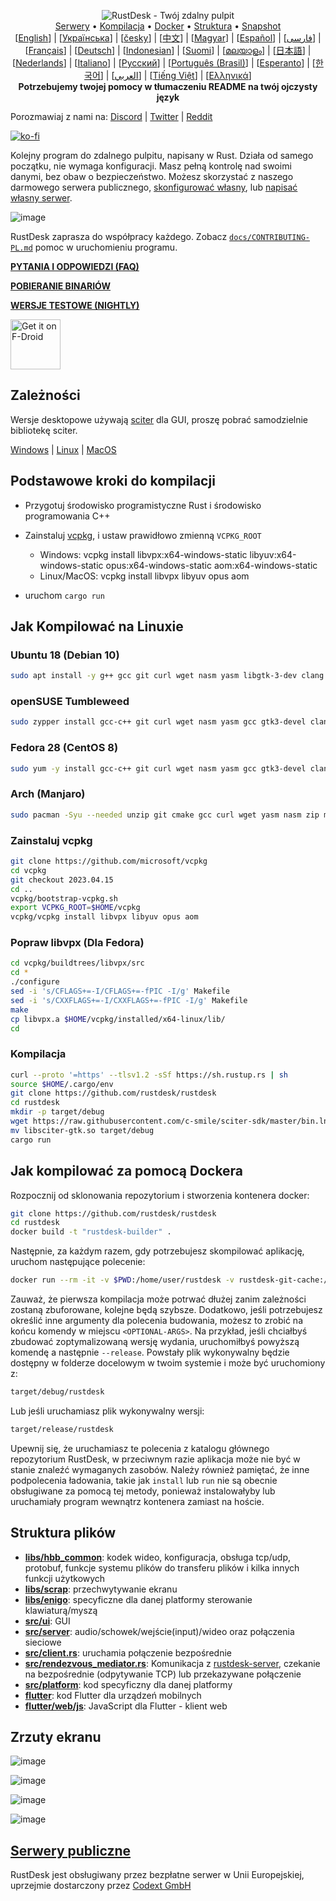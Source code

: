 <p align="center">
  <img src="../res/logo-header.svg" alt="RustDesk - Twój zdalny pulpit"><br>
  <a href="#darmowe-serwery-publiczne">Serwery</a> •
  <a href="#podstawowe-kroki-do-kompilacji">Kompilacja</a> •
  <a href="#jak-kompilować-za-pomocą-dockera">Docker</a> •
  <a href="#struktura-plików">Struktura</a> •
  <a href="#migawkisnapshoty">Snapshot</a><br>
  [<a href="../README.md">English</a>] | [<a href="README-UA.md">Українська</a>] | [<a href="README-CS.md">česky</a>] | [<a href="README-ZH.md">中文</a>] | [<a href="README-HU.md">Magyar</a>] | [<a href="README-ES.md">Español</a>] | [<a href="README-FA.md">فارسی</a>] | [<a href="README-FR.md">Français</a>] | [<a href="README-DE.md">Deutsch</a>] | [<a href="README-ID.md">Indonesian</a>] | [<a href="README-FI.md">Suomi</a>] | [<a href="README-ML.md">മലയാളം</a>] | [<a href="README-JP.md">日本語</a>] | [<a href="README-NL.md">Nederlands</a>] | [<a href="README-IT.md">Italiano</a>] | [<a href="README-RU.md">Русский</a>] | [<a href="README-PTBR.md">Português (Brasil)</a>] | [<a href="README-EO.md">Esperanto</a>] | [<a href="README-KR.md">한국어</a>] | [<a href="README-AR.md">العربي</a>] | [<a href="README-VN.md">Tiếng Việt</a>] | [<a href="README-GR.md">Ελληνικά</a>]<br>
  <b>Potrzebujemy twojej pomocy w tłumaczeniu README na twój ojczysty język</b>
</p>

Porozmawiaj z nami na: [Discord](https://discord.gg/nDceKgxnkV) | [Twitter](https://twitter.com/rustdesk) | [Reddit](https://www.reddit.com/r/rustdesk)

[![ko-fi](https://ko-fi.com/img/githubbutton_sm.svg)](https://ko-fi.com/I2I04VU09)

Kolejny program do zdalnego pulpitu, napisany w Rust. Działa od samego początku, nie wymaga konfiguracji. Masz pełną kontrolę nad swoimi danymi, bez obaw o bezpieczeństwo. Możesz skorzystać z naszego darmowego serwera publicznego, [skonfigurować własny](https://rustdesk.com/server), lub [napisać własny serwer](https://github.com/rustdesk/rustdesk-server-demo).

![image](https://user-images.githubusercontent.com/71636191/171661982-430285f0-2e12-4b1d-9957-4a58e375304d.png) 

RustDesk zaprasza do współpracy każdego. Zobacz [`docs/CONTRIBUTING-PL.md`](CONTRIBUTING-PL.md) pomoc w uruchomieniu programu.

[**PYTANIA I ODPOWIEDZI (FAQ)**](https://github.com/rustdesk/rustdesk/wiki/FAQ)

[**POBIERANIE BINARIÓW**](https://github.com/rustdesk/rustdesk/releases)

[**WERSJE TESTOWE (NIGHTLY)**](https://github.com/rustdesk/rustdesk/releases/tag/nightly)

[<img src="https://fdroid.gitlab.io/artwork/badge/get-it-on.png"
    alt="Get it on F-Droid"
    height="80">](https://f-droid.org/en/packages/com.afflelou.flutter_hbb)

## Zależności

Wersje desktopowe używają [sciter](https://sciter.com/) dla GUI, proszę pobrać samodzielnie bibliotekę sciter.

[Windows](https://raw.githubusercontent.com/c-smile/sciter-sdk/master/bin.win/x64/sciter.dll) |
[Linux](https://raw.githubusercontent.com/c-smile/sciter-sdk/master/bin.lnx/x64/libsciter-gtk.so) |
[MacOS](https://raw.githubusercontent.com/c-smile/sciter-sdk/master/bin.osx/libsciter.dylib)

## Podstawowe kroki do kompilacji

- Przygotuj środowisko programistyczne Rust i środowisko programowania C++

- Zainstaluj [vcpkg](https://github.com/microsoft/vcpkg), i ustaw prawidłowo zmienną `VCPKG_ROOT`

  - Windows: vcpkg install libvpx:x64-windows-static libyuv:x64-windows-static opus:x64-windows-static aom:x64-windows-static
  - Linux/MacOS: vcpkg install libvpx libyuv opus aom

- uruchom `cargo run`

## Jak Kompilować na Linuxie

### Ubuntu 18 (Debian 10)

```sh
sudo apt install -y g++ gcc git curl wget nasm yasm libgtk-3-dev clang libxcb-randr0-dev libxdo-dev libxfixes-dev libxcb-shape0-dev libxcb-xfixes0-dev libasound2-dev libpulse-dev cmake
```

### openSUSE Tumbleweed 

```sh
sudo zypper install gcc-c++ git curl wget nasm yasm gcc gtk3-devel clang libxcb-devel libXfixes-devel cmake alsa-lib-devel gstreamer-devel gstreamer-plugins-base-devel xdotool-devel
```

### Fedora 28 (CentOS 8)

```sh
sudo yum -y install gcc-c++ git curl wget nasm yasm gcc gtk3-devel clang libxcb-devel libxdo-devel libXfixes-devel pulseaudio-libs-devel cmake alsa-lib-devel
```

### Arch (Manjaro)

```sh
sudo pacman -Syu --needed unzip git cmake gcc curl wget yasm nasm zip make pkg-config clang gtk3 xdotool libxcb libxfixes alsa-lib pipewire
```

### Zainstaluj vcpkg

```sh
git clone https://github.com/microsoft/vcpkg
cd vcpkg
git checkout 2023.04.15
cd ..
vcpkg/bootstrap-vcpkg.sh
export VCPKG_ROOT=$HOME/vcpkg
vcpkg/vcpkg install libvpx libyuv opus aom
```

### Popraw libvpx (Dla Fedora)

```sh
cd vcpkg/buildtrees/libvpx/src
cd *
./configure
sed -i 's/CFLAGS+=-I/CFLAGS+=-fPIC -I/g' Makefile
sed -i 's/CXXFLAGS+=-I/CXXFLAGS+=-fPIC -I/g' Makefile
make
cp libvpx.a $HOME/vcpkg/installed/x64-linux/lib/
cd
```

### Kompilacja

```sh
curl --proto '=https' --tlsv1.2 -sSf https://sh.rustup.rs | sh
source $HOME/.cargo/env
git clone https://github.com/rustdesk/rustdesk
cd rustdesk
mkdir -p target/debug
wget https://raw.githubusercontent.com/c-smile/sciter-sdk/master/bin.lnx/x64/libsciter-gtk.so
mv libsciter-gtk.so target/debug
cargo run
```

## Jak kompilować za pomocą Dockera

Rozpocznij od sklonowania repozytorium i stworzenia kontenera docker:

```sh
git clone https://github.com/rustdesk/rustdesk
cd rustdesk
docker build -t "rustdesk-builder" .
```

Następnie, za każdym razem, gdy potrzebujesz skompilować aplikację, uruchom następujące polecenie:

```sh
docker run --rm -it -v $PWD:/home/user/rustdesk -v rustdesk-git-cache:/home/user/.cargo/git -v rustdesk-registry-cache:/home/user/.cargo/registry -e PUID="$(id -u)" -e PGID="$(id -g)" rustdesk-builder
```

Zauważ, że pierwsza kompilacja może potrwać dłużej zanim zależności zostaną zbuforowane, kolejne będą szybsze. Dodatkowo, jeśli potrzebujesz określić inne argumenty dla polecenia budowania, możesz to zrobić na końcu komendy w miejscu `<OPTIONAL-ARGS>`. Na przykład, jeśli chciałbyś zbudować zoptymalizowaną wersję wydania, uruchomiłbyś powyższą komendę a następnie `--release`. Powstały plik wykonywalny będzie dostępny w folderze docelowym w twoim systemie i może być uruchomiony z:

```sh
target/debug/rustdesk
```

Lub jeśli uruchamiasz plik wykonywalny wersji:

```sh
target/release/rustdesk
```

Upewnij się, że uruchamiasz te polecenia z katalogu głównego repozytorium RustDesk, w przeciwnym razie aplikacja może nie być w stanie znaleźć wymaganych zasobów. Należy również pamiętać, że inne podpolecenia ładowania, takie jak `install` lub `run` nie są obecnie obsługiwane za pomocą tej metody, ponieważ instalowałyby lub uruchamiały program wewnątrz kontenera zamiast na hoście.

## Struktura plików

- **[libs/hbb_common](https://github.com/rustdesk/rustdesk/tree/master/libs/hbb_common)**: kodek wideo, konfiguracja, obsługa tcp/udp, protobuf, funkcje systemu plików do transferu plików i kilka innych funkcji użytkowych
- **[libs/scrap](https://github.com/rustdesk/rustdesk/tree/master/libs/scrap)**: przechwytywanie ekranu
- **[libs/enigo](https://github.com/rustdesk/rustdesk/tree/master/libs/enigo)**: specyficzne dla danej platformy sterowanie klawiaturą/myszą
- **[src/ui](https://github.com/rustdesk/rustdesk/tree/master/src/ui)**: GUI
- **[src/server](https://github.com/rustdesk/rustdesk/tree/master/src/server)**: audio/schowek/wejście(input)/wideo oraz połączenia sieciowe
- **[src/client.rs](https://github.com/rustdesk/rustdesk/tree/master/src/client.rs)**: uruchamia połączenie bezpośrednie
- **[src/rendezvous_mediator.rs](https://github.com/rustdesk/rustdesk/tree/master/src/rendezvous_mediator.rs)**: Komunikacja z [rustdesk-server](https://github.com/rustdesk/rustdesk-server), czekanie na bezpośrednie (odpytywanie TCP) lub przekazywane połączenie
- **[src/platform](https://github.com/rustdesk/rustdesk/tree/master/src/platform)**: kod specyficzny dla danej platformy
- **[flutter](https://github.com/rustdesk/rustdesk/tree/master/flutter)**: kod Flutter dla urządzeń mobilnych
- **[flutter/web/js](https://github.com/rustdesk/rustdesk/tree/master/flutter/web/js)**: JavaScript dla Flutter - klient web

## Zrzuty ekranu

![image](https://user-images.githubusercontent.com/71636191/113112362-ae4deb80-923b-11eb-957d-ff88daad4f06.png)

![image](https://user-images.githubusercontent.com/71636191/113112619-f705a480-923b-11eb-911d-97e984ef52b6.png)

![image](https://user-images.githubusercontent.com/71636191/113112857-3fbd5d80-923c-11eb-9836-768325faf906.png)

![image](https://user-images.githubusercontent.com/71636191/135385039-38fdbd72-379a-422d-b97f-33df71fb1cec.png)

## [Serwery publiczne](#public-servers)

RustDesk jest obsługiwany przez bezpłatne serwer w Unii Europejskiej, uprzejmie dostarczony przez [Codext GmbH](https://codext.link/rustdesk?utm_source=github)
